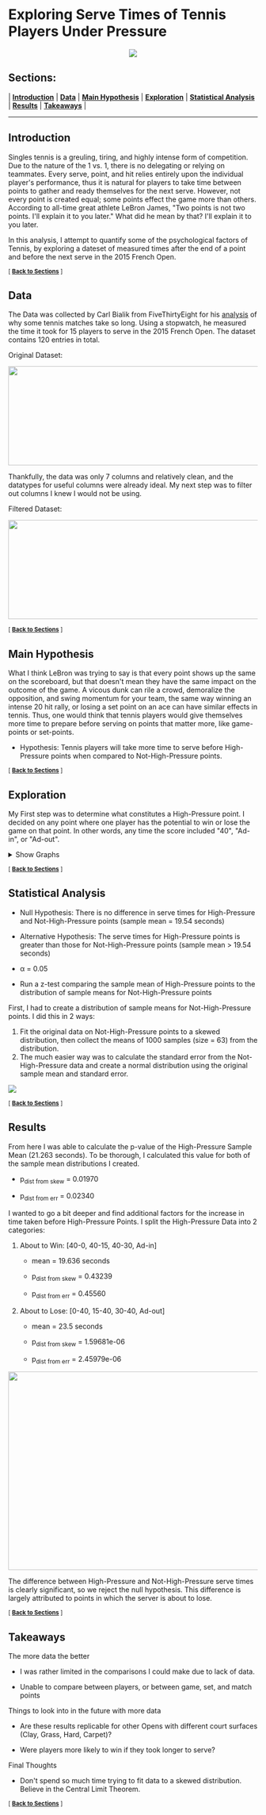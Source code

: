 # Exploring Serve Times of Tennis Players Under Pressure

<div class='header'> 
<!-- Your header image here -->
<div class='headingImage' id='mainHeaderImage' align="center">
    <img src="https://images.squarespace-cdn.com/content/v1/574ef19d9f7266ca965ea6af/1539723422154-QOZZR64KFEB7OMRC4JYS/ke17ZwdGBToddI8pDm48kKwk6pp6QGEAwGcw_vnYdmoUqsxRUqqbr1mOJYKfIPR7LoDQ9mXPOjoJoqy81S2I8N_N4V1vUb5AoIIIbLZhVYy7Mythp_T-mtop-vrsUOmeInPi9iDjx9w8K4ZfjXt2do8UP1IH5v8D6j72WcX-bDb10lwfWZJ2VkUT5sYler58P7cJNZlDXbgJNE9ef52e8w/20180418_120534.jpg?format=2500w" ></img>
</div>

## Sections:
 |  **[Introduction](#introduction)**  |
 **[Data](#data)**  |
 **[Main Hypothesis](#main-hypothesis)**  |
 **[Exploration](#exploration)**  |
 **[Statistical Analysis](#statistical-analysis)**  |
 **[Results](#results)**  |
 **[Takeaways](#takeaways)**  |
 
 ---
 ## Introduction
 Singles tennis is a greuling, tiring, and highly intense form of competition. Due to the nature of the 1 vs. 1, there is no delegating or relying on teammates. Every serve, point, and hit relies entirely upon the individual player's performance, thus it is natural for players to take time between points to gather and ready themselves for the next serve. However, not every point is created equal; some points effect the game more than others. According to all-time great athlete LeBron James, "Two points is not two points. I'll explain it to you later." What did he mean by that? I'll explain it to you later.
 
In this analysis, I attempt to quantify some of the psychological factors of Tennis, by exploring a dateset of measured times after the end of a point and before the next serve in the 2015 French Open. 

<sub>[  **[Back to Sections](#sections)** ]</sub>

 ## Data
 The Data was collected by Carl Bialik from FiveThirtyEight for his [analysis](https://fivethirtyeight.com/features/why-some-tennis-matches-take-forever/) of why some tennis matches take so long. Using a stopwatch, he measured the time it took for 15 players to serve in the 2015 French Open. The dataset contains 120 entries in total.
 
 Original Dataset:
 
  <img src="https://github.com/atsai24/Time-for-Tennis/blob/master/images/original_data.png" width="774" height="200">

 
 
 Thankfully, the data was only 7 columns and relatively clean, and the datatypes for useful columns were already ideal. My next step was to filter out columns I knew I would not be using.
 
 Filtered Dataset:
 
 <img src="https://github.com/atsai24/Time-for-Tennis/blob/master/images/filtered_data.png" width="562" height="200">
 
 <sub>[  **[Back to Sections](#sections)** ]</sub>
 
 ## Main Hypothesis
  What I think LeBron was trying to say is that every point shows up the same on the scoreboard, but that doesn't mean they have the same impact on the outcome of the game. A vicous dunk can rile a crowd, demoralize the opposition, and swing momentum for your team, the same way winning an intense 20 hit rally, or losing a set point on an ace can have similar effects in tennis. Thus, one would think that tennis players would give themselves more time to prepare before serving on points that matter more, like game-points or set-points.

- Hypothesis: Tennis players will take more time to serve before High-Pressure points when compared to Not-High-Pressure points.

<sub>[  **[Back to Sections](#sections)** ]</sub>

## Exploration
My First step was to determine what constitutes a High-Pressure point. I decided on any point where one player has the potential to win or lose the game on that point. In other words, any time the score included "40", "Ad-in", or "Ad-out".

<details>
  <summary>
    Show Graphs
  </summary>
<br>
    
<img src="https://github.com/atsai24/Time-for-Tennis/blob/master/images/hist_of_serve_times.png" width="432" height="288">
<img src="https://github.com/atsai24/Time-for-Tennis/blob/master/images/hist_of_hp_serve_times.png">
 <img src="https://github.com/atsai24/Time-for-Tennis/blob/master/images/hist_of_not_hp_serve_times.png">
<img src="https://github.com/atsai24/Time-for-Tennis/blob/master/images/density_comparison.png" width="432" height="288">
<img src="https://github.com/atsai24/Time-for-Tennis/blob/master/images/score_comparison.png">
</details> 

<sub>[  **[Back to Sections](#sections)** ]</sub>

## Statistical Analysis

- Null Hypothesis: There is no difference in serve times for High-Pressure and Not-High-Pressure points (sample mean = 19.54 seconds)

- Alternative Hypothesis: The serve times for High-Pressure points is greater than those for Not-High-Pressure points (sample mean > 19.54 seconds)

- &alpha; = 0.05

- Run a z-test comparing the sample mean of High-Pressure points to the distribution of sample means for Not-High-Pressure points

First, I had to create a distribution of sample means for Not-High-Pressure points. I did this in 2 ways:

1. Fit the original data on Not-High-Pressure points to a skewed distribution, then collect the means of 1000 samples (size = 63) from the distribution.
2. The much easier way was to calculate the standard error from the Not-High-Pressure data and create a normal distribution using the original sample mean and standard error.

<img src="https://github.com/atsai24/Time-for-Tennis/blob/master/images/dist_of_sample_means_not_hp.png">

<sub>[  **[Back to Sections](#sections)** ]</sub>

## Results
From here I was able to calculate the p-value of the High-Pressure Sample Mean (21.263 seconds). To be thorough, I calculated this value for both of the sample mean distributions I created.

- p<sub>dist from skew</sub> = 0.01970

- p<sub>dist from err</sub> = 0.02340

I wanted to go a bit deeper and find additional factors for the increase in time taken before High-Pressure Points. I split the High-Pressure Data into 2 categories:

1. About to Win: [40-0, 40-15, 40-30, Ad-in]

    - mean = 19.636 seconds

    - p<sub>dist from skew</sub> = 0.43239

    - p<sub>dist from  err</sub> = 0.45560
    
2. About to Lose: [0-40, 15-40, 30-40, Ad-out]

    - mean = 23.5 seconds

    - p<sub>dist from skew</sub> = 1.59681e-06

    - p<sub>dist from  err</sub> = 2.45979e-06

<img src="https://github.com/atsai24/Time-for-Tennis/blob/master/images/p_val_region.png" width="1600" height="400">

The difference between High-Pressure and Not-High-Pressure serve times is clearly significant, so we reject the null hypothesis. This difference is largely attributed to points in which the server is about to lose.

<sub>[  **[Back to Sections](#sections)** ]</sub>

## Takeaways

The more data the better

- I was rather limited in the comparisons I could make due to lack of data.
    
- Unable to compare between players, or between game, set, and match points
    
Things to look into in the future with more data

- Are these results replicable for other Opens with different court surfaces (Clay, Grass, Hard, Carpet)?
   
- Were players more likely to win if they took longer to serve?

Final Thoughts

- Don't spend so much time trying to fit data to a skewed distribution. Believe in the Central Limit Theorem.

<sub>[  **[Back to Sections](#sections)** ]</sub>

                                                                                                              
